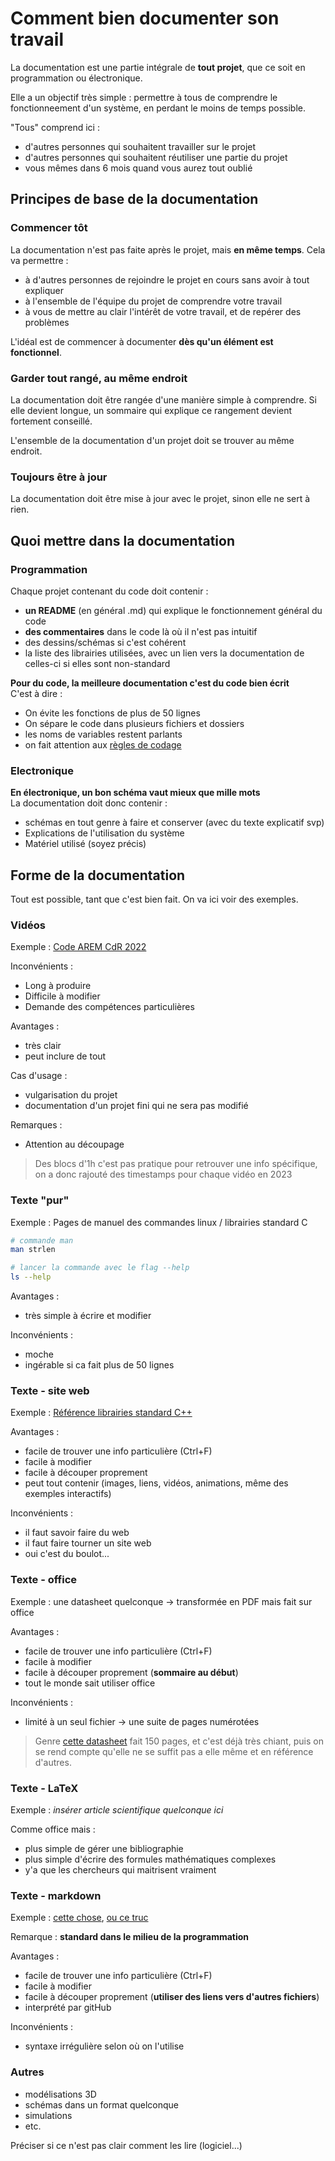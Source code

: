 # Comment bien documenter son travail

La documentation est une partie intégrale de **tout projet**, que ce soit en programmation ou électronique.

Elle a un objectif très simple : permettre à tous de comprendre le fonctionneement d'un système, en perdant le moins de temps possible.

"Tous" comprend ici :
- d'autres personnes qui souhaitent travailler sur le projet
- d'autres personnes qui souhaitent réutiliser une partie du projet
- vous mêmes dans 6 mois quand vous aurez tout oublié

## Principes de base de la documentation

### Commencer tôt

La documentation n'est pas faite après le projet, mais **en même temps**. Cela va permettre :
- à d'autres personnes de rejoindre le projet en cours sans avoir à tout expliquer
- à l'ensemble de l'équipe du projet de comprendre votre travail
- à vous de mettre au clair l'intérêt de votre travail, et de repérer des problèmes

L'idéal est de commencer à documenter **dès qu'un élément est fonctionnel**.

### Garder tout rangé, au même endroit

La documentation doit être rangée d'une manière simple à comprendre. Si elle devient longue, un sommaire qui explique ce rangement devient fortement conseillé.

L'ensemble de la documentation d'un projet doit se trouver au même endroit.

### Toujours être à jour

La documentation doit être mise à jour avec le projet, sinon elle ne sert à rien.

## Quoi mettre dans la documentation 

### Programmation

Chaque projet contenant du code doit contenir :
- **un README** (en général .md) qui explique le fonctionnement général du code
- **des commentaires** dans le code là où il n'est pas intuitif
- des dessins/schémas si c'est cohérent
- la liste des librairies utilisées, avec un lien vers la documentation de celles-ci si elles sont non-standard

**Pour du code, la meilleure documentation c'est du code bien écrit**  
C'est à dire :
- On évite les fonctions de plus de 50 lignes
- On sépare le code dans plusieurs fichiers et dossiers
- les noms de variables restent parlants
- on fait attention aux [règles de codage](https://fr.wikipedia.org/wiki/R%C3%A8gles_de_codage#:~:text=Les%20r%C3%A8gles%20de%20codage%20s%27articulent%20autour%20de%20plusieurs,code%20source%20Recommandations%20sur%20la%20d%C3%A9claration%20des%20variables)

### Electronique

**En électronique, un bon schéma vaut mieux que mille mots**  
La documentation doit donc contenir :
- schémas en tout genre à faire et conserver (avec du texte explicatif svp)
- Explications de l'utilisation du système
- Matériel utilisé (soyez précis)

## Forme de la documentation

Tout est possible, tant que c'est bien fait. On va ici voir des exemples.

### Vidéos

Exemple : [Code AREM CdR 2022](https://www.youtube.com/playlist?list=PLIzFWC3vmmyIB0DskwA88rnXii7TlwJEb)

Inconvénients :
- Long à produire
- Difficile à modifier
- Demande des compétences particulières

Avantages :
- très clair
- peut inclure de tout

Cas d'usage :
- vulgarisation du projet
- documentation d'un projet fini qui ne sera pas modifié

Remarques :
- Attention au découpage 
> Des blocs d'1h c'est pas pratique pour retrouver une info spécifique, 
> on a donc rajouté des timestamps pour chaque vidéo en 2023

### Texte "pur"

Exemple : Pages de manuel des commandes linux / librairies standard C

```sh
# commande man
man strlen

# lancer la commande avec le flag --help
ls --help
```

Avantages :
- très simple à écrire et modifier

Inconvénients :
- moche
- ingérable si ca fait plus de 50 lignes

### Texte - site web

Exemple : [Référence librairies standard C++](https://en.cppreference.com/w/)

Avantages :
- facile de trouver une info particulière (Ctrl+F)
- facile à modifier
- facile à découper proprement
- peut tout contenir (images, liens, vidéos, animations, même des exemples interactifs)

Inconvénients :
- il faut savoir faire du web
- il faut faire tourner un site web
- oui c'est du boulot...

### Texte - office

Exemple : une datasheet quelconque -> transformée en PDF mais fait sur office

Avantages :
- facile de trouver une info particulière (Ctrl+F)
- facile à modifier
- facile à découper proprement (**sommaire au début**)
- tout le monde sait utiliser office

Inconvénients :
- limité à un seul fichier -> une suite de pages numérotées
> Genre [cette datasheet](https://www.st.com/resource/en/datasheet/stm32l432kc.pdf) fait 150 pages, et c'est déjà très chiant, puis on se rend compte qu'elle ne se suffit pas a elle même et en référence d'autres.

### Texte - LaTeX

Exemple : *insérer article scientifique quelconque ici*

Comme office mais :
- plus simple de gérer une bibliographie
- plus simple d'écrire des formules mathématiques complexes
- y'a que les chercheurs qui maitrisent vraiment

### Texte - markdown

Exemple : [cette chose](../images/nvm.md), [ou ce truc](./5-Documentation.md#texte---markdown)

Remarque : **standard dans le milieu de la programmation**

Avantages :
- facile de trouver une info particulière (Ctrl+F)
- facile à modifier
- facile à découper proprement (**utiliser des liens vers d'autres fichiers**)
- interprété par gitHub

Inconvénients : 
- syntaxe irrégulière selon où on l'utilise

### Autres

- modélisations 3D
- schémas dans un format quelconque
- simulations
- etc.

Préciser si ce n'est pas clair comment les lire (logiciel...)